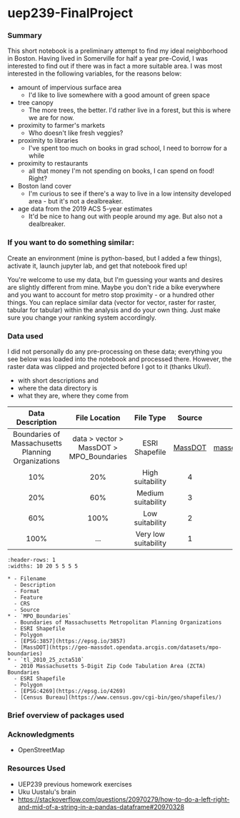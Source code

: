# uep239-FinalProject

### Summary

This short notebook is a preliminary attempt to find my ideal neighborhood in Boston. Having lived in Somerville 
for half a year pre-Covid, I was interested to find out if there was in fact a more suitable area. I was most interested 
in the following variables, for the reasons below:  

- amount of impervious surface area
    - I'd like to live somewhere with a good amount of green space
- tree canopy
    - The more trees, the better. I'd rather live in a forest, but this is where we are for now.
- proximity to farmer's markets
    - Who doesn't like fresh veggies?
- proximity to libraries
    - I've spent too much on books in grad school, I need to borrow for a while
- proximity to restaurants
    - all that money I'm not spending on books, I can spend on food! Right? 
- Boston land cover
    - I'm curious to see if there's a way to live in a low intensity developed area - but it's not a dealbreaker.
- age data from the 2019 ACS 5-year estimates
    - It'd be nice to hang out with people around my age. But also not a dealbreaker.


### If you want to do something similar:
Create an environment (mine is python-based, but I added a few things), activate it, launch jupyter lab, and get that notebook fired up!

You're welcome to use my data, but I'm guessing your wants and desires are slightly different from mine. Maybe you don't ride a 
bike everywhere and you want to account for metro stop proximity - or a hundred other things. You can replace similar data 
(vector for vector, raster for raster, tabular for tabular) within the analysis and do your own thing. Just make sure 
you change your ranking system accordingly.


### Data used 
I did not personally do any pre-processing on these data; everything you see below was loaded into the notebook and processed there. 
However, the raster data was clipped and projected before I got to it (thanks Uku!). 
- with short descriptions and 
- where the data directory is
- what they are, where they come from

|                   Data Description                 |               File Location              |    File Type   | Source  | Link |
| :------------------------------------------------: | :--------------------------------------: | :------------: | :---------------: | :---------------: |
| Boundaries of Massachusetts Planning Organizations | data > vector > MassDOT > MPO_Boundaries | ESRI Shapefile | [MassDOT](https://geo-massdot.opendata.arcgis.com/datasets/mpo-boundaries) | https://geo-massdot.opendata.arcgis.com/datasets/mpo-boundaries |
|               10%              |                20%             |    High suitability   |          4        |
|               20%              |                60%             |   Medium suitability  |          3        |
|               60%              |                100%            |    Low suitability    |          2        |
|               100%             |                ...             | Very low suitability  |          1        |

```{list-table}
:header-rows: 1
:widths: 10 20 5 5 5 5

* - Filename
  - Description
  - Format
  - Feature
  - CRS
  - Source
* - `MPO_Boundaries`
  - Boundaries of Massachusetts Metropolitan Planning Organizations
  - ESRI Shapefile
  - Polygon
  - [EPSG:3857](https://epsg.io/3857)
  - [MassDOT](https://geo-massdot.opendata.arcgis.com/datasets/mpo-boundaries)
* - `tl_2010_25_zcta510`
  - 2010 Massachusetts 5-Digit Zip Code Tabulation Area (ZCTA) Boundaries
  - ESRI Shapefile
  - Polygon
  - [EPSG:4269](https://epsg.io/4269)
  - [Census Bureau](https://www.census.gov/cgi-bin/geo/shapefiles/)
```



### Brief overview of packages used

### Acknowledgments
- OpenStreetMap

### Resources Used

- UEP239 previous homework exercises 
- Uku Uustalu's brain
- https://stackoverflow.com/questions/20970279/how-to-do-a-left-right-and-mid-of-a-string-in-a-pandas-dataframe#20970328